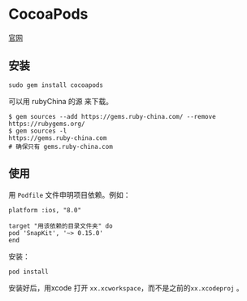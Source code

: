 # CocoaPods
[官网](https://cocoapods.org/)

## 安装
```
sudo gem install cocoapods
```

可以用 rubyChina 的源 来下载。  
```
$ gem sources --add https://gems.ruby-china.com/ --remove https://rubygems.org/
$ gem sources -l
https://gems.ruby-china.com
# 确保只有 gems.ruby-china.com
```

## 使用
用 `Podfile` 文件申明项目依赖。例如：

```
platform :ios, "8.0"

target "用该依赖的目录文件夹" do
pod 'SnapKit', '~> 0.15.0'
end
```

安装：
```
pod install
```

安装好后，用xcode 打开 `xx.xcworkspace`，而不是之前的`xx.xcodeproj` 。